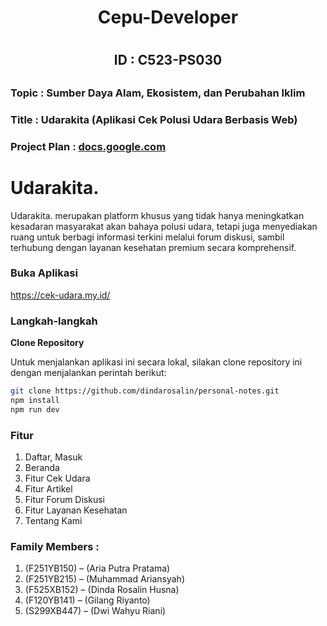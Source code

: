 <h1 align="center">Cepu-Developer<h1>

<h2 align="center">ID : C523-PS030<h2>

### Topic : Sumber Daya Alam, Ekosistem, dan Perubahan Iklim

### Title : Udarakita (Aplikasi Cek Polusi Udara Berbasis  Web)

### Project Plan : [docs.google.com](https://docs.google.com/document/d/1xePZGZGLGzMQCTAjFhZo_xTJo4qgcPg8o1gp-1YZg9Y/edit?usp=sharing](https://drive.google.com/file/d/1mcUjfivCdBBb8GfKSI6-b_iIzYmuzucr/view?usp=sharing))

# Udarakita.
Udarakita. merupakan platform khusus yang tidak hanya meningkatkan kesadaran masyarakat akan bahaya polusi udara, tetapi juga menyediakan ruang untuk berbagi informasi terkini melalui forum diskusi, sambil terhubung dengan layanan kesehatan premium secara komprehensif. 

### Buka Aplikasi
https://cek-udara.my.id/

### Langkah-langkah
**Clone Repository**

Untuk menjalankan aplikasi ini secara lokal, silakan clone repository ini dengan menjalankan perintah berikut:

```bash
git clone https://github.com/dindarosalin/personal-notes.git
npm install
npm run dev
```

### Fitur
1. Daftar, Masuk
2. Beranda
3. Fitur Cek Udara
4. Fitur Artikel
5. Fitur Forum Diskusi
6. Fitur Layanan Kesehatan
7. Tentang Kami
  
### Family Members :
1. (F251YB150) – (Aria Putra Pratama) 
2. (F251YB215) – (Muhammad Ariansyah) 
3. (F525XB152) – (Dinda Rosalin Husna) 
4. (F120YB141) – (Gilang Riyanto) 
5. (S299XB447) – (Dwi Wahyu Riani)
